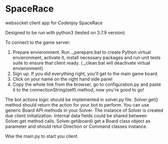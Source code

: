 SpaceRace
=========

websocket client app for Codenjoy SpaceRace

Designed to be run with python3 (tested on 3.7.9 version)

To connect to the game server:
1. Prepare envieronment. Run .\_perepare.bat to create Python virtual envieronment, activate it, install necessary packages and run unit tests suite to ensure that client ready. (.\_clean.bat will deactivate virtual envieronment)
2. Sign up. If you did everything right, you'll get to the main game board.
3. Click on your name on the right hand side panel
4. Copy the whole link from the browser, go to configuration.py and paste it to the connectionString(self) method, now you're good to go!

The bot actions logic should be implemented in solver.py file. Solver.get() method should return the action for your bot to perform. 
You can use generic Board API methods in your Solver.
The instance of Solver is created due client initialization. Internal data fields could be shared between Solver.get method calls. 
Solver.get(board) get a Board class object as parameter and should retur Direction or Command classes instance. 

Wse the main.py to start you client.